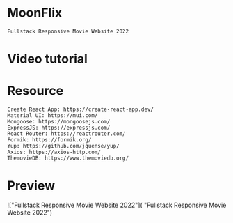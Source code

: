 # MoonFlix

    Fullstack Responsive Movie Website 2022

# Video tutorial

    

# Resource

    Create React App: https://create-react-app.dev/
    Material UI: https://mui.com/
    Mongoose: https://mongoosejs.com/
    ExpressJS: https://expressjs.com/
    React Router: https://reactrouter.com/
    Formik: https://formik.org/
    Yup: https://github.com/jquense/yup/
    Axios: https://axios-http.com/
    ThemovieDB: https://www.themoviedb.org/

# Preview

!["Fullstack Responsive Movie Website 2022"]( "Fullstack Responsive Movie Website 2022")
